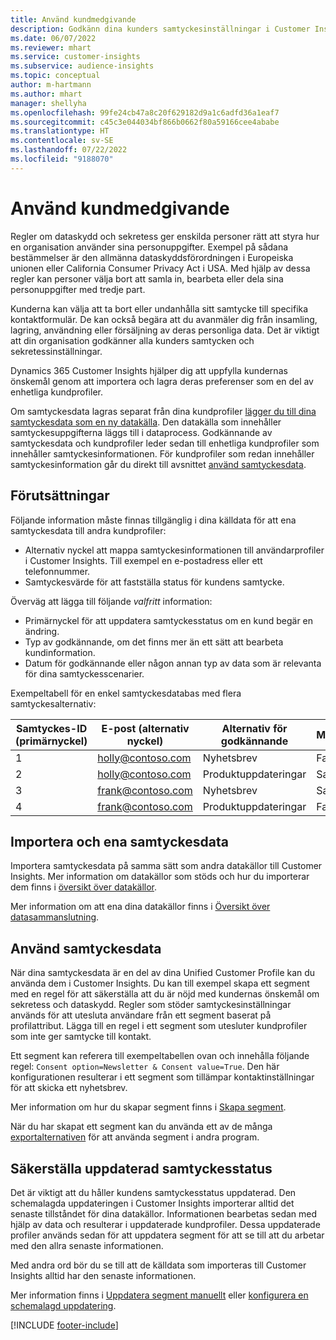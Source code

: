 ```yaml
---
title: Använd kundmedgivande
description: Godkänn dina kunders samtyckesinställningar i Customer Insights genom att importera samtyckesdata.
ms.date: 06/07/2022
ms.reviewer: mhart
ms.service: customer-insights
ms.subservice: audience-insights
ms.topic: conceptual
author: m-hartmann
ms.author: mhart
manager: shellyha
ms.openlocfilehash: 99fe24cb47a8c20f629182d9a1c6adfd36a1eaf7
ms.sourcegitcommit: c45c3e044034bf866b0662f80a59166cee4ababe
ms.translationtype: HT
ms.contentlocale: sv-SE
ms.lasthandoff: 07/22/2022
ms.locfileid: "9188070"
---
```

# <a name="use-customer-consent"></a>Använd kundmedgivande

Regler om dataskydd och sekretess ger enskilda personer rätt att styra hur en organisation använder sina personuppgifter. Exempel på sådana bestämmelser är den allmänna dataskyddsförordningen i Europeiska unionen eller California Consumer Privacy Act i USA. Med hjälp av dessa regler kan personer välja bort att samla in, bearbeta eller dela sina personuppgifter med tredje part.  

Kunderna kan välja att ta bort eller undanhålla sitt samtycke till specifika kontaktformulär. De kan också begära att du avanmäler dig från insamling, lagring, användning eller försäljning av deras personliga data. Det är viktigt att din organisation godkänner alla kunders samtycken och sekretessinställningar.  

Dynamics 365 Customer Insights hjälper dig att uppfylla kundernas önskemål genom att importera och lagra deras preferenser som en del av enhetliga kundprofiler.

Om samtyckesdata lagras separat från dina kundprofiler [lägger du till dina samtyckesdata som en ny datakälla](#import-and-unify-consent-data). Den datakälla som innehåller samtyckesuppgifterna läggs till i dataprocess. Godkännande av samtyckesdata och kundprofiler leder sedan till enhetliga kundprofiler som innehåller samtyckesinformationen. För kundprofiler som redan innehåller samtyckesinformation går du direkt till avsnittet [använd samtyckesdata](#use-consent-data).

## <a name="prerequisites"></a>Förutsättningar

Följande information måste finnas tillgänglig i dina källdata för att ena samtyckesdata till andra kundprofiler:

- Alternativ nyckel att mappa samtyckesinformationen till användarprofiler i Customer Insights. Till exempel en e-postadress eller ett telefonnummer.
- Samtyckesvärde för att fastställa status för kundens samtycke.

Överväg att lägga till följande *valfritt* information:

- Primärnyckel för att uppdatera samtyckesstatus om en kund begär en ändring.
- Typ av godkännande, om det finns mer än ett sätt att bearbeta kundinformation.
- Datum för godkännande eller någon annan typ av data som är relevanta för dina samtyckesscenarier.

Exempeltabell för en enkel samtyckesdatabas med flera samtyckesalternativ:

|Samtyckes-ID (primärnyckel)   |E-post (alternativ nyckel)  |Alternativ för godkännande  |Medgivandevärde  |
|---------|---------|---------|---------|
|1    |  holly@contoso.com       |  Nyhetsbrev       |  Falsk       |
|2    |  holly@contoso.com       |  Produktuppdateringar       |  Sann       |
|3    |  frank@contoso.com       |  Nyhetsbrev       | Sant        |
|4    |  frank@contoso.com       |  Produktuppdateringar       |  Falsk       |

## <a name="import-and-unify-consent-data"></a>Importera och ena samtyckesdata

Importera samtyckesdata på samma sätt som andra datakällor till Customer Insights. Mer information om datakällor som stöds och hur du importerar dem finns i [översikt över datakällor](data-sources.md).

Mer information om att ena dina datakällor finns i [Översikt över datasammanslutning](data-unification.md).

## <a name="use-consent-data"></a>Använd samtyckesdata

När dina samtyckesdata är en del av dina Unified Customer Profile kan du använda dem i Customer Insights. Du kan till exempel skapa ett segment med en regel för att säkerställa att du är nöjd med kundernas önskemål om sekretess och dataskydd. Regler som stöder samtyckesinställningar används för att utesluta användare från ett segment baserat på profilattribut. Lägga till en regel i ett segment som utesluter kundprofiler som inte ger samtycke till kontakt.

Ett segment kan referera till exempeltabellen ovan och innehålla följande regel: `Consent option=Newsletter & Consent value=True`. Den här konfigurationen resulterar i ett segment som tillämpar kontaktinställningar för att skicka ett nyhetsbrev.

Mer information om hur du skapar segment finns i [Skapa segment](segment-builder.md).

När du har skapat ett segment kan du använda ett av de många [exportalternativen](export-destinations.md) för att använda segment i andra program.

## <a name="ensure-updated-consent-status"></a>Säkerställa uppdaterad samtyckesstatus

Det är viktigt att du håller kundens samtyckesstatus uppdaterad. Den schemalagda uppdateringen i Customer Insights importerar alltid det senaste tillståndet för dina datakällor. Informationen bearbetas sedan med hjälp av data och resulterar i uppdaterade kundprofiler. Dessa uppdaterade profiler används sedan för att uppdatera segment för att se till att du arbetar med den allra senaste informationen.

Med andra ord bör du se till att de källdata som importeras till Customer Insights alltid har den senaste informationen.

Mer information finns i [Uppdatera segment manuellt](segments.md#refresh-segments) eller [konfigurera en schemalagd uppdatering](system.md#schedule-tab).

[!INCLUDE [footer-include](includes/footer-banner.md)]
